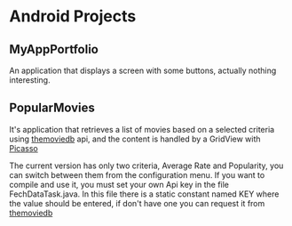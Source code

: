 # Android Projects
## MyAppPortfolio

An application that displays a screen with some buttons, actually nothing interesting.

## PopularMovies

It's application that retrieves a list of movies based on a selected criteria using [themoviedb](https://www.themoviedb.org/) api, and the content is handled by a GridView with [Picasso](http://square.github.io/picasso/) 

The current version has only two criteria, Average Rate and Popularity, you can switch between them from the configuration menu.
If you want to compile and use it, you must set your own Api key in the file FechDataTask.java. In this file there is a static constant named KEY where the value should be entered, if don't have one you can request it  from [themoviedb](https://www.themoviedb.org/)
